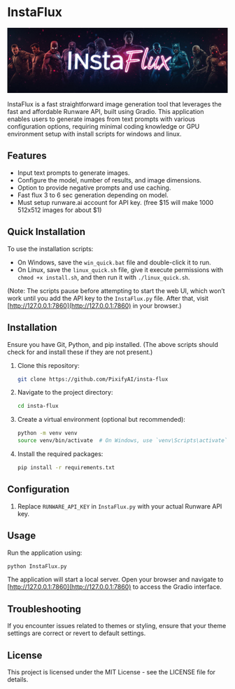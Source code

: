 # InstaFlux

![InstaFlux](instaflux.jpg)


InstaFlux is a fast straightforward image generation tool that leverages the fast and affordable Runware API, built using Gradio. This application enables users to generate images from text prompts with various configuration options, requiring minimal coding knowledge or GPU environment setup with install scripts for windows and linux.

## Features

- Input text prompts to generate images.
- Configure the model, number of results, and image dimensions.
- Option to provide negative prompts and use caching.
- Fast flux 3 to 6 sec generation depending on model.
- Must setup runware.ai account for API key. (free $15 will make 1000 512x512 images for about $1)

## Quick Installation

To use the installation scripts:

- On Windows, save the `win_quick.bat` file and double-click it to run.
- On Linux, save the `linux_quick.sh` file, give it execute permissions with `chmod +x install.sh`, and then run it with `./linux_quick.sh`.

(Note: The scripts pause before attempting to start the web UI, which won’t work until you add the API key to the `InstaFlux.py` file. After that, visit [http://127.0.0.1:7860](http://127.0.0.1:7860) in your browser.)

## Installation

Ensure you have Git, Python, and pip installed. (The above scripts should check for and install these if they are not present.)

1. Clone this repository:

    ```bash
    git clone https://github.com/PixifyAI/insta-flux
    ```

2. Navigate to the project directory:

    ```bash
    cd insta-flux
    ```

3. Create a virtual environment (optional but recommended):

    ```bash
    python -m venv venv
    source venv/bin/activate  # On Windows, use `venv\Scripts\activate`
    ```

4. Install the required packages:

    ```bash
    pip install -r requirements.txt
    ```

## Configuration

1. Replace `RUNWARE_API_KEY` in `InstaFlux.py` with your actual Runware API key.

## Usage

Run the application using:

```bash
python InstaFlux.py
```

The application will start a local server. Open your browser and navigate to [http://127.0.0.1:7860](http://127.0.0.1:7860) to access the Gradio interface.

## Troubleshooting

If you encounter issues related to themes or styling, ensure that your theme settings are correct or revert to default settings.

## License

This project is licensed under the MIT License - see the LICENSE file for details.
